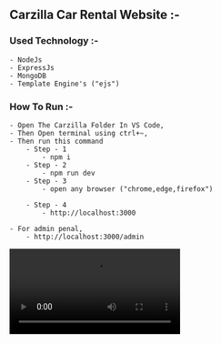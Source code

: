 ## Carzilla Car Rental Website :-

### Used Technology :-

    - NodeJs
    - ExpressJs
    - MongoDB
    - Template Engine's ("ejs")

### How To Run :-

    - Open The Carzilla Folder In VS Code,
    - Then Open terminal using ctrl+~,
    - Then run this command
        - Step - 1
            - npm i
        - Step - 2
            - npm run dev
        - Step - 3
            - open any browser ("chrome,edge,firefox")

        - Step - 4
            - http://localhost:3000

    - For admin penal,
        - http://localhost:3000/admin

![alttext](/DEMO.mp4)